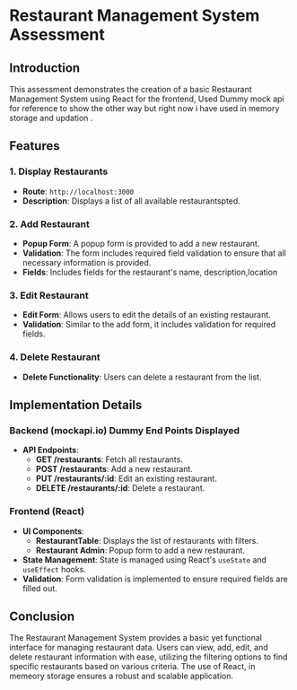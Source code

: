# Restaurant Management System Assessment

## Introduction

This assessment demonstrates the creation of a basic Restaurant Management System using React for the frontend,
Used Dummy mock api for reference to show the other way but right now i have used in memory storage and updation .

## Features

### 1. Display Restaurants

- **Route**: `http://localhost:3000`
- **Description**: Displays a list of all available restaurantspted.

### 2. Add Restaurant

- **Popup Form**: A popup form is provided to add a new restaurant.
- **Validation**: The form includes required field validation to ensure that all necessary information is provided.
- **Fields**: Includes fields for the restaurant's name, description,location

### 3. Edit Restaurant

- **Edit Form**: Allows users to edit the details of an existing restaurant.
- **Validation**: Similar to the add form, it includes validation for required fields.

### 4. Delete Restaurant

- **Delete Functionality**: Users can delete a restaurant from the list.

## Implementation Details

### Backend (mockapi.io) Dummy End Points Displayed

- **API Endpoints**: 
  - **GET /restaurants**: Fetch all restaurants.
  - **POST /restaurants**: Add a new restaurant.
  - **PUT /restaurants/:id**: Edit an existing restaurant.
  - **DELETE /restaurants/:id**: Delete a restaurant.


### Frontend (React)

- **UI Components**:
  - **RestaurantTable**: Displays the list of restaurants with filters.
  - **Restaurant Admin**: Popup form to add a new restaurant.
- **State Management**: State is managed using React's `useState` and `useEffect` hooks.
- **Validation**: Form validation is implemented to ensure required fields are filled out.

## Conclusion

The Restaurant Management System provides a basic yet functional interface for managing restaurant data. Users can view, add, edit, and delete restaurant information with ease, utilizing the filtering options to find specific restaurants based on various criteria. The use of React, in memeory storage ensures a robust and scalable application.
